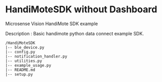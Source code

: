 # HandiMoteSDK without Dashboard
Microsense Vision HandiMote SDK example

Description : 
Basic handimote python data connect example SDK.
```
/HandiMoteSDK
|-- ble_device.py
|-- config.py
|-- notification_handler.py
|-- utilities.py
|-- example_usage.py
|-- README.md
|-- setup.py

```

